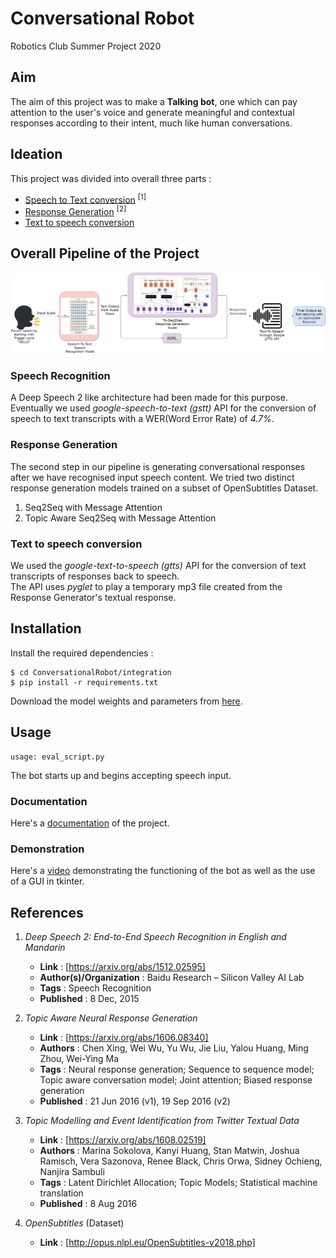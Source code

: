 # Conversational Robot

Robotics Club Summer Project 2020

## Aim

The aim of this project was to make a **Talking bot**, one which can pay attention to the user's voice and generate meaningful and contextual responses according to their intent, much like human conversations.

## Ideation

This project was divided into overall three parts :

* [Speech to Text conversion](https://github.com/ShivenTripathi/ConversationalRobot/tree/master/speechRecog) <sup>[1]</sup>
* [Response Generation](https://github.com/ShivenTripathi/ConversationalRobot/tree/master/responseGen) <sup>[2]</sup>
* [Text to speech conversion](https://github.com/ShivenTripathi/ConversationalRobot/tree/master/integration)

## Overall Pipeline of the Project

![overall pipeline](assets/pipeline.png)

### Speech Recognition

A Deep Speech 2 like architecture had been made for this purpose. Eventually we used *google-speech-to-text (gstt)* API for the conversion of speech to text transcripts with a WER(Word Error Rate) of *4.7%*.

### Response Generation

The second step in our pipeline is generating conversational responses after we have recognised
input speech content. We tried two distinct response generation models trained on a subset of
OpenSubtitles Dataset.

1. Seq2Seq with Message Attention
2. Topic Aware Seq2Seq with Message Attention

### Text to speech conversion

We used the *google-text-to-speech (gtts)* API for the conversion of text transcripts of responses back to speech.</br>
The API uses *pyglet* to play a temporary mp3 file created from the Response Generator's textual response.

## Installation
Install the required dependencies :

```
$ cd ConversationalRobot/integration
$ pip install -r requirements.txt
```
Download the model weights and parameters from [here](https://drive.google.com/drive/folders/1PyIluEr6xfpBJhrqQXDzT-xEVn6e-Xxo?usp=sharing).

## Usage
```
usage: eval_script.py
```
The bot starts up and begins accepting speech input.

### Documentation

Here's a [documentation](https://github.com/ShivenTripathi/ConversationalRobot/blob/master/assets/ConvoBot_Documentation.pdf) of the project. 

### Demonstration

Here's a [video](https://drive.google.com/file/d/1aRBQBq6XCTd5ahrI1LpJvd125vVhJn_l/view) demonstrating the functioning of the bot as well as the use of a GUI in tkinter. 

## References

1. _Deep Speech 2: End-to-End Speech Recognition in English and Mandarin_
   * **Link** : [https://arxiv.org/abs/1512.02595]
   * **Author(s)/Organization** : Baidu Research – Silicon Valley AI Lab
   * **Tags** : Speech Recognition
   * **Published** : 8 Dec, 2015

2. _Topic Aware Neural Response Generation_
   * **Link** : [https://arxiv.org/abs/1606.08340]
   * **Authors** : Chen Xing, Wei Wu, Yu Wu, Jie Liu, Yalou Huang, Ming Zhou, Wei-Ying Ma
   * **Tags** : Neural response generation; Sequence to sequence model; Topic aware conversation model; Joint attention; Biased response generation
   * **Published** : 21 Jun 2016 (v1), 19 Sep 2016 (v2)

3. _Topic Modelling and Event Identification from Twitter Textual Data_
   * **Link** : [https://arxiv.org/abs/1608.02519]
   * **Authors** : Marina Sokolova, Kanyi Huang, Stan Matwin, Joshua Ramisch, Vera Sazonova, Renee Black, Chris Orwa, Sidney Ochieng, Nanjira Sambuli
   * **Tags** : Latent Dirichlet Allocation; Topic Models; Statistical machine translation
   * **Published** : 8 Aug 2016

4. _OpenSubtitles_ (Dataset)
   * **Link** : [http://opus.nlpl.eu/OpenSubtitles-v2018.php]
